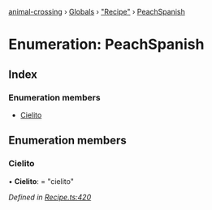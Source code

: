 [animal-crossing](../README.md) › [Globals](../globals.md) › ["Recipe"](../modules/_recipe_.md) › [PeachSpanish](_recipe_.peachspanish.md)

# Enumeration: PeachSpanish

## Index

### Enumeration members

* [Cielito](_recipe_.peachspanish.md#cielito)

## Enumeration members

###  Cielito

• **Cielito**: = "cielito"

*Defined in [Recipe.ts:420](https://github.com/Norviah/animal-crossing/blob/ac736df/module/types/Recipe.ts#L420)*
